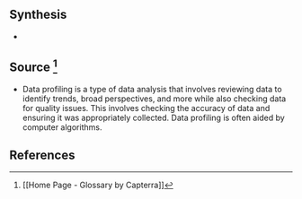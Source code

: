 ## Synthesis
- 
## Source [^1]
- Data profiling is a type of data analysis that involves reviewing data to identify trends, broad perspectives, and more while also checking data for quality issues. This involves checking the accuracy of data and ensuring it was appropriately collected. Data profiling is often aided by computer algorithms.
## References

[^1]: [[Home Page - Glossary by Capterra]]